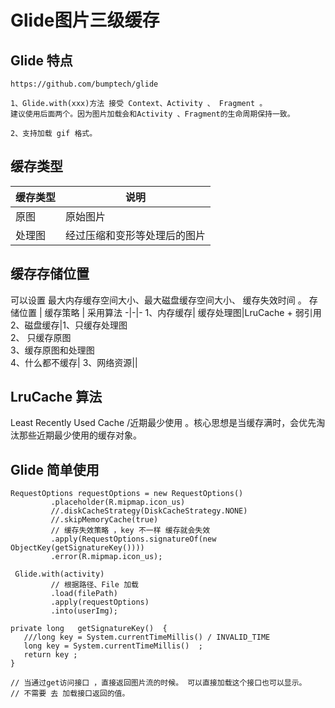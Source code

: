 # Glide图片三级缓存
## Glide 特点
```text
https://github.com/bumptech/glide

1、Glide.with(xxx)方法 接受 Context、Activity 、 Fragment 。
建议使用后面两个。因为图片加载会和Activity 、Fragment的生命周期保持一致。

2、支持加载 gif 格式。
```

## 缓存类型
缓存类型 | 说明
-|-
原图|原始图片
处理图|经过压缩和变形等处理后的图片


## 缓存存储位置
可以设置 最大内存缓存空间大小、最大磁盘缓存空间大小、 缓存失效时间 。
存储位置 | 缓存策略 | 采用算法
-|-|-
1、内存缓存| 缓存处理图|LruCache + 弱引用
2、磁盘缓存|1、只缓存处理图 <br> 2、 只缓存原图 <br>  3、缓存原图和处理图  <br> 4、什么都不缓存|
3、网络资源||

 
## LruCache 算法
Least Recently Used Cache /近期最少使用 。核心思想是当缓存满时，会优先淘汰那些近期最少使用的缓存对象。

## Glide 简单使用
```text
RequestOptions requestOptions = new RequestOptions()
         .placeholder(R.mipmap.icon_us)
         //.diskCacheStrategy(DiskCacheStrategy.NONE)
         //.skipMemoryCache(true)
         // 缓存失效策略 ，key 不一样 缓存就会失效
         .apply(RequestOptions.signatureOf(new ObjectKey(getSignatureKey())))
         .error(R.mipmap.icon_us);
         
 Glide.with(activity)
         // 根据路径、File 加载
         .load(filePath)
         .apply(requestOptions)
         .into(userImg);

private long   getSignatureKey()  {
   ///long key = System.currentTimeMillis() / INVALID_TIME
   long key = System.currentTimeMillis()  ;
   return key ;
}

// 当通过get访问接口 ，直接返回图片流的时候。 可以直接加载这个接口也可以显示。
// 不需要 去 加载接口返回的值。
```
